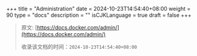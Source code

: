 +++
title = "Administration"
date = 2024-10-23T14:54:40+08:00
weight = 90
type = "docs"
description = ""
isCJKLanguage = true
draft = false
+++

> 原文: [https://docs.docker.com/admin/](https://docs.docker.com/admin/)
>
> 收录该文档的时间：`2024-10-23T14:54:40+08:00`
